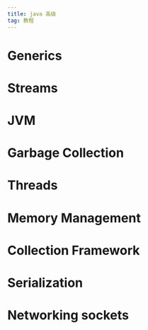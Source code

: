 ```yaml
---
title: java 高级
tag: 教程
---
```


# Generics

# Streams

# JVM

# Garbage Collection

# Threads

# Memory Management

# Collection Framework

# Serialization

# Networking sockets
